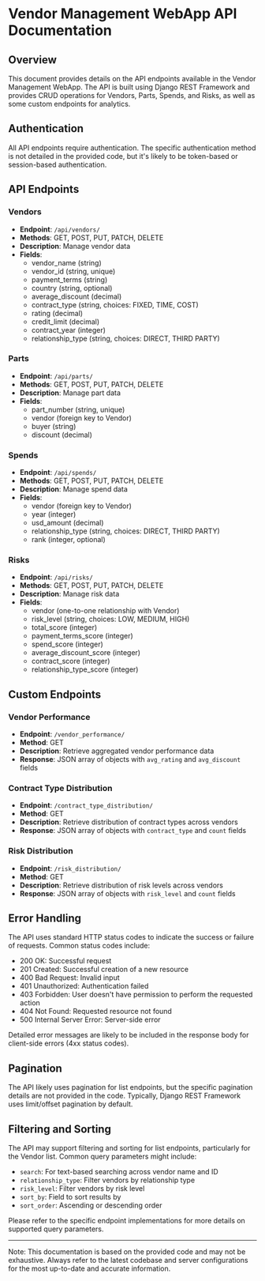 # Vendor Management WebApp API Documentation

## Overview

This document provides details on the API endpoints available in the Vendor Management WebApp. The API is built using Django REST Framework and provides CRUD operations for Vendors, Parts, Spends, and Risks, as well as some custom endpoints for analytics.

## Authentication

All API endpoints require authentication. The specific authentication method is not detailed in the provided code, but it's likely to be token-based or session-based authentication.

## API Endpoints

### Vendors

- **Endpoint**: `/api/vendors/`
- **Methods**: GET, POST, PUT, PATCH, DELETE
- **Description**: Manage vendor data
- **Fields**:
  - vendor_name (string)
  - vendor_id (string, unique)
  - payment_terms (string)
  - country (string, optional)
  - average_discount (decimal)
  - contract_type (string, choices: FIXED, TIME, COST)
  - rating (decimal)
  - credit_limit (decimal)
  - contract_year (integer)
  - relationship_type (string, choices: DIRECT, THIRD PARTY)

### Parts

- **Endpoint**: `/api/parts/`
- **Methods**: GET, POST, PUT, PATCH, DELETE
- **Description**: Manage part data
- **Fields**:
  - part_number (string, unique)
  - vendor (foreign key to Vendor)
  - buyer (string)
  - discount (decimal)

### Spends

- **Endpoint**: `/api/spends/`
- **Methods**: GET, POST, PUT, PATCH, DELETE
- **Description**: Manage spend data
- **Fields**:
  - vendor (foreign key to Vendor)
  - year (integer)
  - usd_amount (decimal)
  - relationship_type (string, choices: DIRECT, THIRD PARTY)
  - rank (integer, optional)

### Risks

- **Endpoint**: `/api/risks/`
- **Methods**: GET, POST, PUT, PATCH, DELETE
- **Description**: Manage risk data
- **Fields**:
  - vendor (one-to-one relationship with Vendor)
  - risk_level (string, choices: LOW, MEDIUM, HIGH)
  - total_score (integer)
  - payment_terms_score (integer)
  - spend_score (integer)
  - average_discount_score (integer)
  - contract_score (integer)
  - relationship_type_score (integer)

## Custom Endpoints

### Vendor Performance

- **Endpoint**: `/vendor_performance/`
- **Method**: GET
- **Description**: Retrieve aggregated vendor performance data
- **Response**: JSON array of objects with `avg_rating` and `avg_discount` fields

### Contract Type Distribution

- **Endpoint**: `/contract_type_distribution/`
- **Method**: GET
- **Description**: Retrieve distribution of contract types across vendors
- **Response**: JSON array of objects with `contract_type` and `count` fields

### Risk Distribution

- **Endpoint**: `/risk_distribution/`
- **Method**: GET
- **Description**: Retrieve distribution of risk levels across vendors
- **Response**: JSON array of objects with `risk_level` and `count` fields

## Error Handling

The API uses standard HTTP status codes to indicate the success or failure of requests. Common status codes include:

- 200 OK: Successful request
- 201 Created: Successful creation of a new resource
- 400 Bad Request: Invalid input
- 401 Unauthorized: Authentication failed
- 403 Forbidden: User doesn't have permission to perform the requested action
- 404 Not Found: Requested resource not found
- 500 Internal Server Error: Server-side error

Detailed error messages are likely to be included in the response body for client-side errors (4xx status codes).

## Pagination

The API likely uses pagination for list endpoints, but the specific pagination details are not provided in the code. Typically, Django REST Framework uses limit/offset pagination by default.

## Filtering and Sorting

The API may support filtering and sorting for list endpoints, particularly for the Vendor list. Common query parameters might include:

- `search`: For text-based searching across vendor name and ID
- `relationship_type`: Filter vendors by relationship type
- `risk_level`: Filter vendors by risk level
- `sort_by`: Field to sort results by
- `sort_order`: Ascending or descending order

Please refer to the specific endpoint implementations for more details on supported query parameters.

---

Note: This documentation is based on the provided code and may not be exhaustive. Always refer to the latest codebase and server configurations for the most up-to-date and accurate information.